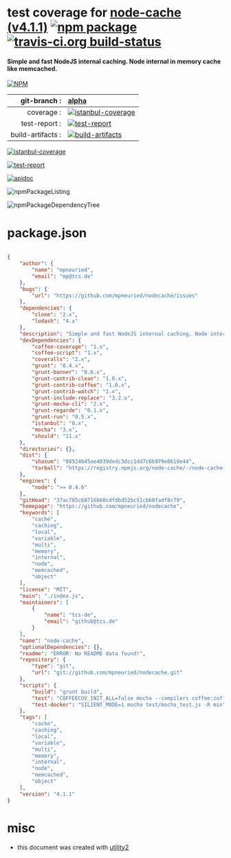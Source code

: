 # test coverage for  [node-cache (v4.1.1)](https://github.com/mpneuried/nodecache)  [![npm package](https://img.shields.io/npm/v/npmtest-node-cache.svg?style=flat-square)](https://www.npmjs.org/package/npmtest-node-cache) [![travis-ci.org build-status](https://api.travis-ci.org/npmtest/node-npmtest-node-cache.svg)](https://travis-ci.org/npmtest/node-npmtest-node-cache)
#### Simple and fast NodeJS internal caching. Node internal in memory cache like memcached.

[![NPM](https://nodei.co/npm/node-cache.png?downloads=true)](https://www.npmjs.com/package/node-cache)

| git-branch : | [alpha](https://github.com/npmtest/node-npmtest-node-cache/tree/alpha)|
|--:|:--|
| coverage : | [![istanbul-coverage](https://npmtest.github.io/node-npmtest-node-cache/build/coverage.badge.svg)](https://npmtest.github.io/node-npmtest-node-cache/build/coverage.html/index.html)|
| test-report : | [![test-report](https://npmtest.github.io/node-npmtest-node-cache/build/test-report.badge.svg)](https://npmtest.github.io/node-npmtest-node-cache/build/test-report.html)|
| build-artifacts : | [![build-artifacts](https://npmtest.github.io/node-npmtest-node-cache/glyphicons_144_folder_open.png)](https://github.com/npmtest/node-npmtest-node-cache/tree/gh-pages/build)|

[![istanbul-coverage](https://npmtest.github.io/node-npmtest-node-cache/build/screenCapture.buildCustomOrg.browser.coverage.html.png)](https://npmtest.github.io/node-npmtest-node-cache/build/coverage.html/index.html)

[![test-report](https://npmtest.github.io/node-npmtest-node-cache/build/screenCapture.buildCustomOrg.browser.%252Fhome%252Ftravis%252Fbuild%252Fnpmtest%252Fnode-npmtest-node-cache%252Ftmp%252Fbuild%252Ftest-report.html.png)](https://npmtest.github.io/node-npmtest-node-cache/build/test-report.html)

[![apidoc](https://npmdoc.github.io/node-npmdoc-node-cache/build/screenCapture.buildApidoc.browser.%252Fhome%252Ftravis%252Fbuild%252Fnpmdoc%252Fnode-npmdoc-node-cache%252Ftmp%252Fbuild%252Fapidoc.html.png)](https://npmdoc.github.io/node-npmdoc-node-cache/build/apidoc.html)

![npmPackageListing](https://npmtest.github.io/node-npmtest-node-cache/build/screenCapture.npmPackageListing.svg)

![npmPackageDependencyTree](https://npmtest.github.io/node-npmtest-node-cache/build/screenCapture.npmPackageDependencyTree.svg)



# package.json

```json

{
    "author": {
        "name": "mpneuried",
        "email": "mp@tcs.de"
    },
    "bugs": {
        "url": "https://github.com/mpneuried/nodecache/issues"
    },
    "dependencies": {
        "clone": "2.x",
        "lodash": "4.x"
    },
    "description": "Simple and fast NodeJS internal caching. Node internal in memory cache like memcached.",
    "devDependencies": {
        "coffee-coverage": "1.x",
        "coffee-script": "1.x",
        "coveralls": "2.x",
        "grunt": "0.4.x",
        "grunt-banner": "0.6.x",
        "grunt-contrib-clean": "1.0.x",
        "grunt-contrib-coffee": "1.0.x",
        "grunt-contrib-watch": "1.x",
        "grunt-include-replace": "3.2.x",
        "grunt-mocha-cli": "2.x",
        "grunt-regarde": "0.1.x",
        "grunt-run": "0.5.x",
        "istanbul": "0.x",
        "mocha": "3.x",
        "should": "11.x"
    },
    "directories": {},
    "dist": {
        "shasum": "08524645ee4039dedc3dcc1dd7c6b979e0619e44",
        "tarball": "https://registry.npmjs.org/node-cache/-/node-cache-4.1.1.tgz"
    },
    "engines": {
        "node": ">= 0.4.6"
    },
    "gitHead": "37ac785c68716b60cdfdbd52bc51cb60fadf8c79",
    "homepage": "https://github.com/mpneuried/nodecache",
    "keywords": [
        "cache",
        "caching",
        "local",
        "variable",
        "multi",
        "memory",
        "internal",
        "node",
        "memcached",
        "object"
    ],
    "license": "MIT",
    "main": "./index.js",
    "maintainers": [
        {
            "name": "tcs-de",
            "email": "github@tcs.de"
        }
    ],
    "name": "node-cache",
    "optionalDependencies": {},
    "readme": "ERROR: No README data found!",
    "repository": {
        "type": "git",
        "url": "git://github.com/mpneuried/nodecache.git"
    },
    "scripts": {
        "build": "grunt build",
        "test": "COFFEECOV_INIT_ALL=false mocha --compilers coffee:coffee-script/register --require coffee-coverage/register-istanbul _src/test/mocha_test.coffee -R spec",
        "test-docker": "SILIENT_MODE=1 mocha test/mocha_test.js -R min"
    },
    "tags": [
        "cache",
        "caching",
        "local",
        "variable",
        "multi",
        "memory",
        "internal",
        "node",
        "memcached",
        "object"
    ],
    "version": "4.1.1"
}
```



# misc
- this document was created with [utility2](https://github.com/kaizhu256/node-utility2)
